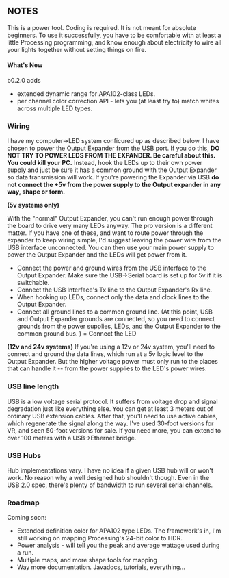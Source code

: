 ## NOTES
This is a power tool. Coding is required. It is not meant for absolute beginners. To use it successfully, you have to be comfortable with at least a little Processing programming, and know enough about electricity to wire all your lights together without setting things on fire.  

#### What's New
b0.2.0 adds
- extended dynamic range for APA102-class LEDs.
- per channel color correction API - lets you (at least try to) match whites across multiple
LED types. 


### Wiring

I have my computer->LED system conficured up as described below.  I have chosen to power the Output Expander from the USB port.  If you do this,
**DO NOT TRY TO POWER LEDS FROM THE EXPANDER. Be careful about this. You could kill your PC.**  Instead, hook the LEDs up to their own
power supply and just be sure it has a common ground with the Output Expander so data transmission will work.  If you're
powering the Expander via USB **do not connect the +5v from the power supply to the Output expander in any way, shape or form.**

**(5v systems only)**

With the "normal" Output Expander, you can't run enough power through the board to drive very many LEDs anyway.  The pro version
is a different matter.  If you have one of these, and want to route power through the expander to keep wiring simple, I'd suggest leaving the power wire from the USB interface unconnected.  You can then use your main power supply to power the Output Expander and the LEDs will get power from it. 

- Connect the power and ground wires from the USB interface to the Output Expander.  Make sure the USB->Serial board is set up for 5v if it is switchable.
- Connect the USB Interface's Tx line to the Output Expander's Rx line.
- When hooking up LEDs, connect only the data and clock lines to the Output Expander.
- Connect all ground lines to a common ground line.  (At this point, USB and Output Expander grounds are connected, so you need to 
connect grounds from the power supplies, LEDs, and the Output Expander to the common ground bus. )
= Connect the LED 

**(12v and 24v systems)**
If you're using a 12v or 24v system, you'll need to connect and ground the data lines, which run at a 5v logic level to the Output
Expander.  But the higher voltage power must only run to the places that can handle it -- from the power supplies to the LED's power wires.

### USB line length
USB is a low voltage serial protocol. It suffers from voltage drop and signal degradation just like everything else. You can get at least 3 meters out of ordinary USB extension cables.  After that, you'll need to use active cables, which regenerate the signal along the way.  I've used 30-foot versions for VR, and seen 50-foot versions for sale.  If you need more, you can extend to over 100 meters with a USB->Ethernet bridge. 

### USB Hubs
Hub implementations vary.  I have no idea if a given USB hub will or won't work.  No reason why a well designed hub shouldn't though.  Even in the USB 2.0 spec, there's plenty of bandwidth to run several serial channels.

### Roadmap
Coming soon:
- Extended definition color for APA102 type LEDs.  The framework's in, I'm still working on mapping Processing's
24-bit color to HDR.
- Power analysis - will tell you the peak and average wattage used during a run.
- Multiple maps, and more shape tools for mapping
- Way more documentation.  Javadocs, tutorials, everything...